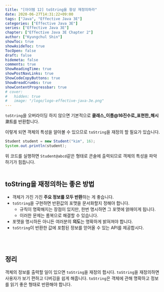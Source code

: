 ```yaml
---
title: "[아이템 12] toString을 항상 재정의하라"
date: 2020-06-27T14:31:22+09:00
tags: ["Java", "Effective Java 3E"]
categories: ["Effective Java 3E"]
series: ["Effective Java 3E"]
chapter: ["Effective Java 3E Chapter 2"]
author: ["Kyungchul Shin"]
showToc: true
showAsideToc: true
TocOpen: false
draft: false
hidemeta: false
comments: true
ShowReadingTime: true
showPostNavLinks: true
ShowCodeCopyButtons: true
ShowBreadCrumbs: true
showContentProgressbar: true
# cover:
#   hidden: true
#   image: "/logo/logo-effective-java-3e.png"
---
```

`toString`을 오버라이딩 하지 않으면 기본적으로 **클래스_이름@16진수로_표현한_해시코드**를 반환합니다.

이렇게 되면 객체의 특성을 알아볼 수 있으므로 `toString`을 재정의 할 필요가 있습니다.
<br>

``` java
Student student = new Student("kim", 16);
System.out.println(student);
```

위 코드를 실행하면 `Student@abcd`같은 형태로 콘솔에 출력되므로 객체의 특성을 파악하기가 힘듭니다.
<br>
<br>

## <i class="user-fa-action-info-outline" aria-hidden="true"></i> toString을 재정의하는 좋은 방법
- 객체가 가진 가진 **주요 정보를 모두 반환**하는 게 좋습니다.
- `toString`을 구현하면 반환값의 포맷을 문서화할지 정해야 합니다.
  - 규칙이 명확해지는 장점이 있지만, 한번 명시하면 그 포맷에 얽매이게 됩니다.
  - 이러한 문제는 롬복으로 해결할 수 있습니다.
- 포맷을 명시하든 아니든 여러분의 **의도**는 명확하게 밝혀져야 합니다.
- `toString`이 반환한 값에 포함된 정보를 얻어올 수 있는 API를 제공합시다.
<br>
<br>

## <i class="user-fa-av-new-releases" aria-hidden="true"></i> 정리
객체의 정보를 출력할 일이 있으면 `toString`을 재정의 합시다. `toString`을 재정의하면 사용자가 보기 편하고 디버깅을 쉽게 해줍니다. `toString`은 객체에 관해 명확하고 정보를 읽기 좋은 형태로 반환해야 합니다.